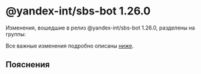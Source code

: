 # @yandex-int/sbs-bot 1.26.0

<!-- ЧЕЛОВЕЧЕСКОЕ ВСТУПЛЕНИЕ -->

Изменения, вошедшие в релиз @yandex-int/sbs-bot 1.26.0, разделены на группы:

Все важные изменения подробно описаны [ниже](#Пояснения).

## Пояснения

